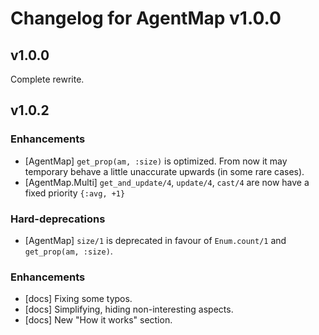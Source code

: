 # Changelog for AgentMap v1.0.0

## v1.0.0

Complete rewrite.

## v1.0.2

### Enhancements

  * [AgentMap] `get_prop(am, :size)` is optimized. From now it may temporary
    behave a little unaccurate upwards (in some rare cases).
  * [AgentMap.Multi] `get_and_update/4`, `update/4`, `cast/4` are now have a
    fixed priority `{:avg, +1}`

### Hard-deprecations

  * [AgentMap] `size/1` is deprecated in favour of `Enum.count/1` and
    `get_prop(am, :size)`.

### Enhancements

  * [docs] Fixing some typos.
  * [docs] Simplifying, hiding non-interesting aspects.
  * [docs] New "How it works" section.

